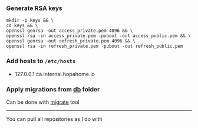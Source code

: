 ### Generate RSA keys

```shell
mkdir -p keys && \
cd keys && \
openssl genrsa -out access_private.pem 4096 && \
openssl rsa -in access_private.pem -pubout -out access_public.pem && \
openssl genrsa -out refresh_private.pem 4096 && \
openssl rsa -in refresh_private.pem -pubout -out refresh_public.pem
```

### Add hosts to `/etc/hosts`

- 127.0.0.1 ca.internal.hopahome.io

### Apply migrations from [db](db) folder

Can be done with [migrate](https://github.com/golang-migrate/migrate.git)  tool
___
You can pull all repositories as I do with
